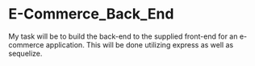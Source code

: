 # E-Commerce_Back_End
My task will be to build the back-end to the supplied front-end for an e-commerce application. This will be done utilizing express as well as sequelize.

